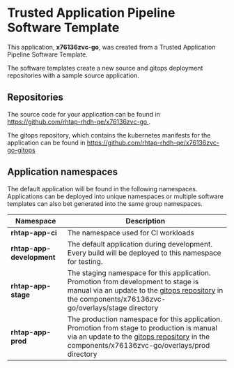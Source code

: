 # Trusted Application Pipeline Software Template

This application, **x76136zvc-go**, was created from a Trusted Application Pipeline Software Template.

The software templates create a new source and gitops deployment repositories with a sample source application. 

## Repositories

The source code for your application can be found in [https://github.com/rhtap-rhdh-qe/x76136zvc-go ](https://github.com/rhtap-rhdh-qe/x76136zvc-go ).
 
The gitops repository, which contains the kubernetes manifests for the application can be found in 
[https://github.com/rhtap-rhdh-qe/x76136zvc-go-gitops ](https://github.com/rhtap-rhdh-qe/x76136zvc-go-gitops ) 

## Application namespaces 

The default application will be found in the following namespaces. Applications can be deployed into unique namespaces or multiple software templates can also bet generated into the same group namespaces.  

|  Namespace   |  Description   |  
| -------- | -------- |
| **rhtap-app-ci** | The namespace used for CI workloads |
| **rhtap-app-development** | The default application during development. Every build will be deployed to this namespace for testing. |
| **rhtap-app-stage** | The staging namespace for this application. Promotion from development to stage is manual via an update to the [gitops repository](https://github.com/rhtap-rhdh-qe/x76136zvc-go-gitops ) in the components/x76136zvc-go/overlays/stage directory |
| **rhtap-app-prod** | The production namespace for this application. Promotion from stage to production is manual via an update to the [gitops repository](https://github.com/rhtap-rhdh-qe/x76136zvc-go-gitops ) in the components/x76136zvc-go/overlays/prod directory |